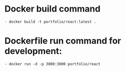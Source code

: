 # Docker build command
	- docker build -t portfolio/react:latest .

# Dockerfile run command for development:
	- docker run -d -p 3000:3000 portfolio/react 
